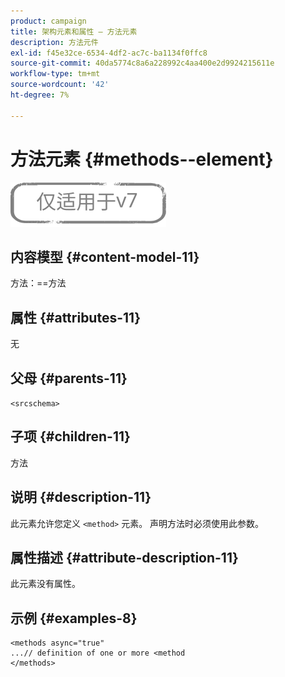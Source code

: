 ```yaml
---
product: campaign
title: 架构元素和属性 — 方法元素
description: 方法元件
exl-id: f45e32ce-6534-4df2-ac7c-ba1134f0ffc8
source-git-commit: 40da5774c8a6a228992c4aa400e2d9924215611e
workflow-type: tm+mt
source-wordcount: '42'
ht-degree: 7%

---
```


# 方法元素 {#methods--element}

![](../../../assets/v7-only.svg)

## 内容模型 {#content-model-11}

方法：==方法

## 属性 {#attributes-11}

无

## 父母 {#parents-11}

`<srcschema>`

## 子项 {#children-11}

方法

## 说明 {#description-11}

此元素允许您定义 `<method>`  元素。 声明方法时必须使用此参数。

## 属性描述 {#attribute-description-11}

此元素没有属性。

## 示例 {#examples-8}

```
<methods async="true"
...// definition of one or more <method
</methods>
```
